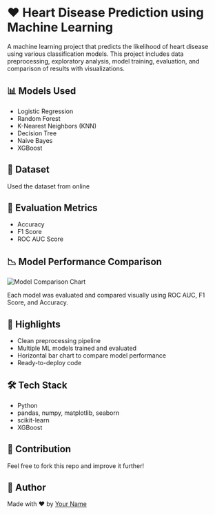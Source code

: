# ❤️ Heart Disease Prediction using Machine Learning

A machine learning project that predicts the likelihood of heart disease using various classification models. This project includes data preprocessing, exploratory analysis, model training, evaluation, and comparison of results with visualizations.

## 📊 Models Used
- Logistic Regression
- Random Forest
- K-Nearest Neighbors (KNN)
- Decision Tree
- Naive Bayes
- XGBoost

## 📁 Dataset
Used the dataset from online

## 🧪 Evaluation Metrics
- Accuracy
- F1 Score
- ROC AUC Score

## 📉 Model Performance Comparison

![Model Comparison Chart](images/model_comparison.png)

Each model was evaluated and compared visually using ROC AUC, F1 Score, and Accuracy.

## 🚀 Highlights
- Clean preprocessing pipeline
- Multiple ML models trained and evaluated
- Horizontal bar chart to compare model performance
- Ready-to-deploy code

## 🛠️ Tech Stack
- Python
- pandas, numpy, matplotlib, seaborn
- scikit-learn
- XGBoost

## 🤝 Contribution
Feel free to fork this repo and improve it further!

## 📌 Author
Made with ❤️ by [Your Name](https://www.linkedin.com/in/santhosh-v-6481b0108/)


